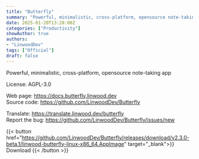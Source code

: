 ```yaml
---
title: "Butterfly"
summary: "Powerful, minimalistic, cross-platform, opensource note-taking app"
date: 2025-01-20T13:28:00Z
categories: ["Productivity"]
showAuthor: true
authors:
- "LinwoodDev"
tags: ["Official"]
draft: false
---
```


Powerful, minimalistic, cross-platform, opensource note-taking app

License: AGPL-3.0

Web page: <https://docs.butterfly.linwood.dev>  
Source code: <https://github.com/LinwoodDev/Butterfly>

Translate: <https://translate.linwood.dev/butterfly>  
Report the bug: <https://github.com/LinwoodDev/Butterfly/issues/new>  

{{< button href="https://github.com/LinwoodDev/Butterfly/releases/download/v2.3.0-beta.1/linwood-butterfly-linux-x86_64.AppImage" target="_blank">}}
Download
{{< /button >}}